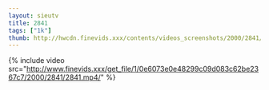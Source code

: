 ```yaml
--- 
layout: sieutv
title: 2841
tags: ["1k"]
thumb: http://hwcdn.finevids.xxx/contents/videos_screenshots/2000/2841/preview.mp4.jpg
---
```

{% include video src="http://www.finevids.xxx/get_file/1/0e6073e0e48299c09d083c62be2367c7/2000/2841/2841.mp4/" %} 
